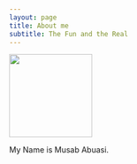 ```yaml
---
layout: page
title: About me
subtitle: The Fun and the Real
---
```

<div class="w-100">
    <img src="/img/portrait.jpeg" class="center-block img-circle" height="150px"/>
</div>

My Name is Musab Abuasi. 


